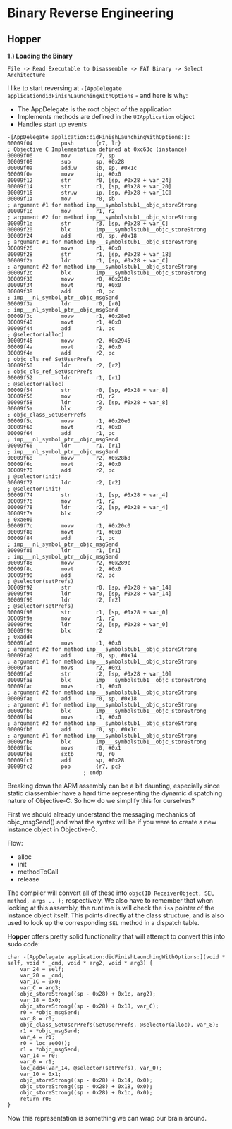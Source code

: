 Binary Reverse Engineering
==========================

Hopper
------

**1.) Loading the Binary**

```File -> Read Executable to Disassemble -> FAT Binary -> Select Architecture```

I like to start reversing at ``` -[AppDelegate applicationdidFinishLaunchingWithOptions ``` - and here is why: 

  - The AppDelegate is the root object of the application
  - Implements methods are defined in the ```UIApplication``` object
  - Handles start up events

```
-[AppDelegate application:didFinishLaunchingWithOptions:]:
00009f04         push       {r7, lr}                                            ; Objective C Implementation defined at 0xc63c (instance)
00009f06         mov        r7, sp
00009f08         sub        sp, #0x28
00009f0a         add.w      sb, sp, #0x1c
00009f0e         movw       ip, #0x0
00009f12         str        r0, [sp, #0x28 + var_24]
00009f14         str        r1, [sp, #0x28 + var_20]
00009f16         str.w      ip, [sp, #0x28 + var_1C]
00009f1a         mov        r0, sb                                              ; argument #1 for method imp___symbolstub1__objc_storeStrong
00009f1c         mov        r1, r2                                              ; argument #2 for method imp___symbolstub1__objc_storeStrong
00009f1e         str        r3, [sp, #0x28 + var_C]
00009f20         blx        imp___symbolstub1__objc_storeStrong
00009f24         add        r0, sp, #0x18                                       ; argument #1 for method imp___symbolstub1__objc_storeStrong
00009f26         movs       r1, #0x0
00009f28         str        r1, [sp, #0x28 + var_18]
00009f2a         ldr        r1, [sp, #0x28 + var_C]                             ; argument #2 for method imp___symbolstub1__objc_storeStrong
00009f2c         blx        imp___symbolstub1__objc_storeStrong
00009f30         movw       r0, #0x210c
00009f34         movt       r0, #0x0
00009f38         add        r0, pc                                              ; imp___nl_symbol_ptr__objc_msgSend
00009f3a         ldr        r0, [r0]                                            ; imp___nl_symbol_ptr__objc_msgSend
00009f3c         movw       r1, #0x28e0
00009f40         movt       r1, #0x0
00009f44         add        r1, pc                                              ; @selector(alloc)
00009f46         movw       r2, #0x2946
00009f4a         movt       r2, #0x0
00009f4e         add        r2, pc                                              ; objc_cls_ref_SetUserPrefs
00009f50         ldr        r2, [r2]                                            ; objc_cls_ref_SetUserPrefs
00009f52         ldr        r1, [r1]                                            ; @selector(alloc)
00009f54         str        r0, [sp, #0x28 + var_8]
00009f56         mov        r0, r2
00009f58         ldr        r2, [sp, #0x28 + var_8]
00009f5a         blx        r2                                                  ; objc_class_SetUserPrefs
00009f5c         movw       r1, #0x20e0
00009f60         movt       r1, #0x0
00009f64         add        r1, pc                                              ; imp___nl_symbol_ptr__objc_msgSend
00009f66         ldr        r1, [r1]                                            ; imp___nl_symbol_ptr__objc_msgSend
00009f68         movw       r2, #0x28b8
00009f6c         movt       r2, #0x0
00009f70         add        r2, pc                                              ; @selector(init)
00009f72         ldr        r2, [r2]                                            ; @selector(init)
00009f74         str        r1, [sp, #0x28 + var_4]
00009f76         mov        r1, r2
00009f78         ldr        r2, [sp, #0x28 + var_4]
00009f7a         blx        r2                                                  ; 0xae00
00009f7c         movw       r1, #0x20c0
00009f80         movt       r1, #0x0
00009f84         add        r1, pc                                              ; imp___nl_symbol_ptr__objc_msgSend
00009f86         ldr        r1, [r1]                                            ; imp___nl_symbol_ptr__objc_msgSend
00009f88         movw       r2, #0x289c
00009f8c         movt       r2, #0x0
00009f90         add        r2, pc                                              ; @selector(setPrefs)
00009f92         str        r0, [sp, #0x28 + var_14]
00009f94         ldr        r0, [sp, #0x28 + var_14]
00009f96         ldr        r2, [r2]                                            ; @selector(setPrefs)
00009f98         str        r1, [sp, #0x28 + var_0]
00009f9a         mov        r1, r2
00009f9c         ldr        r2, [sp, #0x28 + var_0]
00009f9e         blx        r2                                                  ; 0xadd4
00009fa0         movs       r1, #0x0                                            ; argument #2 for method imp___symbolstub1__objc_storeStrong
00009fa2         add        r0, sp, #0x14                                       ; argument #1 for method imp___symbolstub1__objc_storeStrong
00009fa4         movs       r2, #0x1
00009fa6         str        r2, [sp, #0x28 + var_10]
00009fa8         blx        imp___symbolstub1__objc_storeStrong
00009fac         movs       r1, #0x0                                            ; argument #2 for method imp___symbolstub1__objc_storeStrong
00009fae         add        r0, sp, #0x18                                       ; argument #1 for method imp___symbolstub1__objc_storeStrong
00009fb0         blx        imp___symbolstub1__objc_storeStrong
00009fb4         movs       r1, #0x0                                            ; argument #2 for method imp___symbolstub1__objc_storeStrong
00009fb6         add        r0, sp, #0x1c                                       ; argument #1 for method imp___symbolstub1__objc_storeStrong
00009fb8         blx        imp___symbolstub1__objc_storeStrong
00009fbc         movs       r0, #0x1
00009fbe         sxtb       r0, r0
00009fc0         add        sp, #0x28
00009fc2         pop        {r7, pc}
                        ; endp
```

Breaking down the ARM assembly can be a bit daunting, especially since static diassembler have a hard time representing the dynamic dispatching nature of Objective-C.  So how do we simplify this for ourselves?

First we should already understand the messaging mechanics of objc_msgSend() and what the syntax will be if you were to create a new instance object in Objective-C. 

Flow:

  - alloc
  - init
  - methodToCall
  - release

The compiler will convert all of these into ```objc(ID ReceiverObject, SEL method, args .. );``` respectively.  We also have to remember that when looking at this assembly, the runtime is will check the ```isa``` pointer of the instance object itself.  This points directly at the class structure, and is also used to look up the corresponding ```SEL``` method in a dispatch table.

**Hopper** offers pretty solid functionality that will attempt to convert this into sudo code: 

```
char -[AppDelegate application:didFinishLaunchingWithOptions:](void * self, void * _cmd, void * arg2, void * arg3) {
    var_24 = self;
    var_20 = _cmd;
    var_1C = 0x0;
    var_C = arg3;
    objc_storeStrong((sp - 0x28) + 0x1c, arg2);
    var_18 = 0x0;
    objc_storeStrong((sp - 0x28) + 0x18, var_C);
    r0 = *objc_msgSend;
    var_8 = r0;
    objc_class_SetUserPrefs(SetUserPrefs, @selector(alloc), var_8);
    r1 = *objc_msgSend;
    var_4 = r1;
    r0 = loc_ae00();
    r1 = *objc_msgSend;
    var_14 = r0;
    var_0 = r1;
    loc_add4(var_14, @selector(setPrefs), var_0);
    var_10 = 0x1;
    objc_storeStrong((sp - 0x28) + 0x14, 0x0);
    objc_storeStrong((sp - 0x28) + 0x18, 0x0);
    objc_storeStrong((sp - 0x28) + 0x1c, 0x0);
    return r0;
}
```

Now this representation is something we can wrap our brain around.

